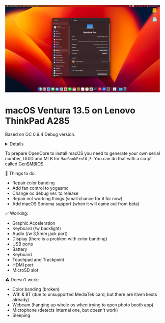 <img src="screenshot.png" width="675" height="" >

# macOS Ventura 13.5 on Lenovo ThinkPad A285
Based on OC 0.9.4 Debug version.

<details>
💻 My configuration: <br>
| CPU       | AMD Ryzen 3 2300U 4-cores            |<br>
| GPU       | AMD Vega 6 512MB                     |<br>
| SSD       | Samsung 970 Evo Plus 500GB           |<br>
| Memory    | 8GB DDR4 2400Mhz                     |<br>
| Screen    | 12,5" 1920x1080 IPS                  |<br>
| WiFi & BT | MediaTek MT7921 (unsupported)        |<br><br>

BIOS Settings: <br>
| Fingerprint reader - OFF             |<br>
| CSM - OFF                            |<br>
| Secure Boot - OFF                    |<br>
| Wake on LAN - OFF                    |<br>
| Anti-Theft Current Setting- OFF      |<br>
| Intel VT-d - ON                      |<br>
| Intel Virtualization Technology - ON |<br>
| Excution Prevention - ON             |<br>
| Security Chip - OFF                  |<br>
</details>

To prepare OpenCore to install macOS you need to generate your own serial number, UUID and MLB for `MacBookPro16,3`. You can do that with a script called [GenSMBIOS](https://github.com/corpnewt/GenSMBIOS)

📝 Things to do: 
* Repair color banding
* Add fan control to yogasmc
* Change oc debug ver. to release
* Repair not working things (small chance for it for now)
* Add macOS Sonoma support (when it will came out from beta)


✅ Working:
* Graphic Acceleration 
* Keyboard (/w backlight)
* Audio (/w 3,5mm jack port)
* Display (there is a problem with color banding)
* USB ports
* Battery 
* Keyboard 
* Touchpad and Trackpoint
* HDMI port
* MicroSD slot

⚠️ Doesn't work:
* Color banding (broken)
* Wifi & BT (due to unsupported MediaTek card, but there are itlwm kexts already)
* Webcam (hanging up whole os when trying to open photo booth app)
* Microphone (detects internal one, but doesn't work)
* Sleeping